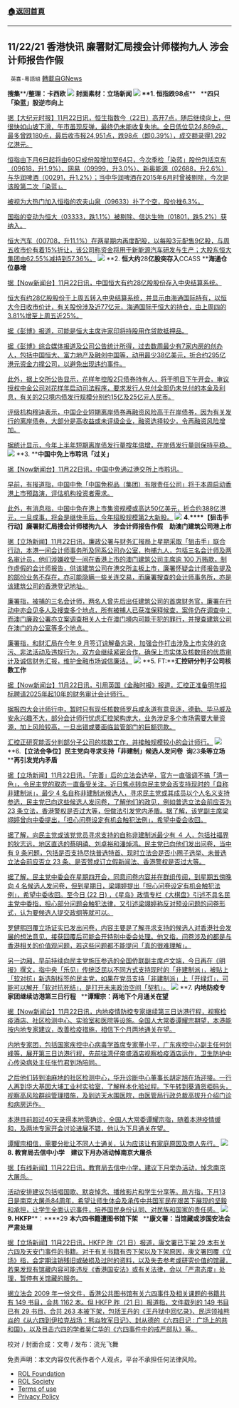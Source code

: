 ###  [:house:返回首頁](https://github.com/ourhimalayas/txt)
---


## 11/22/21 香港快讯 廉署财汇局搜会计师楼拘九人 涉会计师报告作假
` 英喜-粵語組` [轉載自GNews](https://gnews.org/zh-hans/1685749/)

**搜集****/****整理：卡西欧**
![](https://assets.gnews.org/wp-content/uploads/2021/11/1122fenmian.jpg)
封面素材：立场新闻
![](https://assets.gnews.org/wp-content/uploads/2021/11/Screen-Shot-2021-11-22-at-10.20.02-AM.png)
**1. ****恒指跌****98****点****   ****四只「染蓝」股逆市向上**

[据【大纪元时报】11月22日讯，恒生指数今（22日）高开7点，随后继续向上，但很快如山坡下滑，午市虽现反弹，最终仍未能收复失地。全日低位见24,869点，最多曾跌180点，最后收市报24,951点，跌98点（即0.39%），成交额录得1,292亿港元。](https://hk.epochtimes.com/news/2021-11-22/72171317)

[恒指由下月6日起将由60只成份股增加至64只，今次季检「染蓝」股份包括京东（09618，升1.9%）、网易（09999，升3.0%）、新奥能源（02688，升2.6%）与华润啤酒（00291，升1.2%）；当中华润啤酒在2015年6月时曾被剔除，今次是该股第二次「染蓝」。](https://hk.epochtimes.com/news/2021-11-22/72171317)

[被视为大热门加入恒指的农夫山泉（09633）扑了个空，股价挫6.3%。](https://hk.epochtimes.com/news/2021-11-22/72171317)

[国指的变动为恒大（03333，跌1.1%）被剔除、信达生物（01801，跌5.2%）获纳入。](https://hk.epochtimes.com/news/2021-11-22/72171317)

[恒大汽车（00708，升11.1%）在两星期内再度配股，以每股3元配售9亿股，与周五收市价有着15%折让，该公司称资金将用于新能源汽车研发与生产；大股东恒大集团由62.55%减持到57.36%。](https://hk.epochtimes.com/news/2021-11-22/72171317)
![](https://assets.gnews.org/wp-content/uploads/2021/11/Screen-Shot-2021-11-22-at-10.20.12-AM.png)
**2. ****恒大约****28****亿股突存入****CCASS ****海通仓位暴增**

[据【Now新闻台】11月22日讯，中国恒大有约28亿股股份存入中央结算系统。](https://news.now.com/home/finance/player?newsId=457533)

[恒大有约28亿股股份于上周五转入中央结算系统，并显示由海通国际持有，以恒大今日收市价计，有关股份涉及近77亿元，海通国际于恒大的持仓，由上周四的3.81%增至上周五近25%。](https://news.now.com/home/finance/player?newsId=457533)

[据《彭博》报道，可能是恒大主席许家印将持股用作贷款抵押品。](https://news.now.com/home/finance/player?newsId=457533)

[据《彭博》综合媒体报道及公司公告统计所得，过去数周最少有7家内房的创办人，包括中国恒大、富力地产及融创中国等，动用最少38亿美元，折合约295亿港元资金力撑公司，以避免出现违约事件。](https://news.now.com/home/finance/player?newsId=457533)

[此外，据上交所公告显示，花样年控股2只债券持有人，将于明日下午开会，审议授权中金公司对花样年启动司法程序，要求发行人兑付全部仍未兑付的本金及利息，有关的2只境内债发行规模分别约15亿及25亿元人民币。](https://news.now.com/home/finance/player?newsId=457533)

[评级机构穆迪表示，中国企业短期离岸债券再融资风险高于在岸债券，因为有关发行的离岸债券，大部分是高收益或未评级企业，融资选择较少，令再融资风险增加。](https://news.now.com/home/finance/player?newsId=457533)

[据统计显示，今年上半年短期离岸债发行量按年倍增，在岸债发行量则保持平稳。](https://news.now.com/home/finance/player?newsId=457533)
![](https://assets.gnews.org/wp-content/uploads/2021/11/Screen-Shot-2021-11-22-at-10.20.20-AM.png)
**3. ****中国中免上市聆讯「过关」**

[据【Now新闻台】11月22日讯，中国中免通过港交所上市聆讯。](https://news.now.com/home/finance/player?newsId=457531)

[早前，有报道指，中国中免「中国免税品（集团）有限责任公司」将于本周启动香港上市预路演，评估机构投资者需求。](https://news.now.com/home/finance/player?newsId=457531)

[此外，有消息指，中国中免在港上市集资规模或高达50亿美元，折合约388亿港元，一旦成事，将会是继快手后，今年招股规模第2大新股。](https://news.now.com/home/finance/player?newsId=457531)
![](https://assets.gnews.org/wp-content/uploads/2021/11/Screen-Shot-2021-11-22-at-10.20.29-AM.png)
**4.****【狙击手行动】廉署财汇局搜会计师楼拘九人　涉会计师报告作假　助澳门建筑公司港上市**

[据【立场新闻】11月22日讯，廉政公署与财务汇报局上星期采取「狙击手」联合行动，本港一间会计师事务所及同系公司办公室，拘捕九人，包括三名会计师及两名审计员，他们涉嫌收受一间在香港上市的澳门建筑公司主席逾 100 万贿款，制作虚假的会计师报告，供该建筑公司在港交所主板上市，廉署怀疑会计师报告提及的部份业务不存在，亦可能隐瞒一些关连交易，而廉署搜查的会计师事务所，亦是该建筑公司的香港登记地址。](https://www.thestandnews.com/society/狙擊手行動廉署財匯局搜會計師樓拘九人-涉會計師報告作假-助澳門建築公司港上市)

[廉署指，被捕的三名会计师，两名人曾先后出任建筑公司的首席财务官，廉署在行动中亦会见多人及搜查多个地点，所有被捕人已获准保释候查，案件仍在调查中；而澳门廉政公署亦立案调查相关人士在澳门境内可能干犯的罪行，并搜查建筑公司在澳门的办公室等多个地点。](https://www.thestandnews.com/society/狙擊手行動廉署財匯局搜會計師樓拘九人-涉會計師報告作假-助澳門建築公司港上市)

[廉署指，和财汇局在今年 9 月签订谅解备忘录，加强合作打击涉及上市实体的贪污、非法活动及违规行为，双方会继续紧密合作，确保上市实体及核数师的优质审计及诚信财务汇报，维护金融市场诚信廉洁。](https://www.thestandnews.com/society/狙擊手行動廉署財匯局搜會計師樓拘九人-涉會計師報告作假-助澳門建築公司港上市)
![](https://assets.gnews.org/wp-content/uploads/2021/11/Screen-Shot-2021-11-22-at-10.20.39-AM.png)
**5. FT:****汇控研分判子公司核数工作**

[据【Now新闻台】11月22日讯，引用英国《金融时报》报道，汇控正准备明年招标聘请2025年起10年的财务审计会计师行。](https://news.now.com/home/finance/player?newsId=457481)

[据报四大会计师行中，暂时只有现任核数师罗兵咸永道有意竞逐，德勤、毕马威及安永兴趣不大，部分会计师行忧虑汇控架构庞大，业务涉足多个市场需要大量资源，加上风险较高，一旦出错或要面临监管部门的巨额罚款。](https://news.now.com/home/finance/player?newsId=457481)

[汇控正研究能否分判部分子公司的核数工作，并接触规模较小的会计师行。](https://news.now.com/home/finance/player?newsId=457481)
![](https://assets.gnews.org/wp-content/uploads/2021/11/Screen-Shot-2021-11-22-at-10.20.48-AM.png)
**6.****【立法会争位】民主党向寻求支持「非建制」候选人发问卷****  ****询****23****条等立场****  ****再引发党内矛盾**

[据【立场新闻】11月22日讯，「完善」后的立法会选举，官方一直强调不搞「清一色」，令民主党的取态一直备受关注。近日焦点转向民主党会否支持现时的「自称非建制派」，最少 4 名自称非建制派候选人，寻求民主党或其成员以个人名义支持参选，民主党已向这些候选人发问卷，了解他们的政见，例如普选立法会前应否为 23 条立法，香港警权是否过大等，但做法引发党内矛盾。据了解，该党副主席梁翊婷曾向中委提出，「担心问卷设定有机会触犯法例」，希望中委会收回。](https://www.thestandnews.com/politics/a立法會爭位民主黨向尋求支持非建制發問卷-詢-23-條等立場-再引發黨內矛盾)

[据了解，向民主党或该党党员寻求支持的自称非建制派最少有 ４ 人，包括社福界的狄志远，地区直选的蔡明禧、刘卓裕和潘焯鸿。民主党已向他们发出问卷，当中有 9 条问题，包括是否支持尽快普选特首、现时立法会是否小圈子选举、未普选立法会前应否立 23 条、是否赞成订立假新闻法、香港警权是否过大等。](https://www.thestandnews.com/politics/a立法會爭位民主黨向尋求支持非建制發問卷-詢-23-條等立場-再引發黨內矛盾)

[据了解，民主党中委会在星期四开会，同意问卷内容并在群组传阅，到星期五傍晚向 4 名候选人发问卷，但到星期日，梁翊婷提出「担心问卷设定有机会触犯法例」，希望中委收回。至今日 (22 日) ，《星岛》政情专栏《大棋盘》引述不具名民主党中委指，担心部分问题会触犯法律，又引述梁翊婷称反对预设问题的问卷形式，认为要候选人提交政纲等就可以。](https://www.thestandnews.com/politics/a立法會爭位民主黨向尋求支持非建制發問卷-詢-23-條等立場-再引發黨內矛盾)

[罗健熙回覆立场证实已发出问卷，内容主要是了解寻求支持的候选人对香港社会发展的想法意见，接获回覆后可能会开特别中委会处理。他又指，问卷涉及的都是与香港相关的价值观问题，若这些问题都不能提问「真的很难理解」。](https://www.thestandnews.com/politics/a立法會爭位民主黨向尋求支持非建制發問卷-詢-23-條等立場-再引發黨內矛盾)

[另一边厢，早前持续向民主党施压参选的全国侨联副主席卢文端，今日再在《明报》撰文，指中央「乐见」传统泛民以不同方式支持现时的「非建制派」，被贴上「软对抗」新选制标签的民主党，如果在党员支持「非建制派」上「开绿灯」，可能可以解开「软对抗死结」，是打开未来政治空间「契机」。](https://www.thestandnews.com/politics/a立法會爭位民主黨向尋求支持非建制發問卷-詢-23-條等立場-再引發黨內矛盾)
![](https://assets.gnews.org/wp-content/uploads/2021/11/Screen-Shot-2021-11-22-at-10.20.57-AM.png)
**7. ****内地防疫专家团继续访港第三日行程****   ****谭耀宗：两地下个月通关在望**

[据【Now新闻台】11月22日讯，内地疫情防控专家继续第三日访港行程，视察检疫酒店、社区检测中心、实验室和医院等设施。全国人大常委谭耀宗期望，本港能按内地专家建议，改善检疫措施，相信下个月两地通关在望。](https://news.now.com/home/local/player?newsId=457503)

[内地专家团，包括国家疾控中心病毒学首席专家董小平，广东疾控中心副主任何剑峰等，展开第三日访港行程，先前往湾仔帝盛酒店视察检疫酒店运作，卫生防护中心传染病处主任张竹君到场陪同。](https://news.now.com/home/local/player?newsId=457503)

[之后他们转到油麻地的社区检测中心，华升诊断中心董事长胡定旭在场迎接。一行人再到华大基因大埔工业村实验室，了解样本化验过程。下午转到葵涌货柜码头，视察高风险群组管理措施，及到访天水围医院，由医管局行政总裁高拔升介绍门诊和病房运作。](https://news.now.com/home/local/player?newsId=457503)

[本港目前超过40天录得本地零确诊，全国人大常委谭耀宗指，随着本港疫情缓和，及两地专家开会讨论进展不错，他认为下月通关在望。](https://news.now.com/home/local/player?newsId=457503)

[谭耀宗相信，需要分批让不同人士通关，认为应该让有家庭原因及商人先行。](https://news.now.com/home/local/player?newsId=457503)
![](https://assets.gnews.org/wp-content/uploads/2021/11/Screen-Shot-2021-11-22-at-10.21.06-AM.png)
**8. ****教育局去信中小学　建议下月办活动悼南京大屠****杀**

[据【有线新闻】11月22日讯，教育局去信中小学，建议下月举办活动，悼念南京大屠杀。](http://cablenews.i-cable.com/ci/news/article/37/777706)

[活动安排建议包括唱国歌、默哀悼念、播放影片和学生分享等。局方指，下月13日是南京大屠杀84周年，希望让师生体会及承传中共国军民在艰苦下展现的坚毅和承担，让学生全面认识事件，培养国民身份认同、对民族和国家的责任感。](http://cablenews.i-cable.com/ci/news/article/37/777706)
![](https://assets.gnews.org/wp-content/uploads/2021/11/Screen-Shot-2021-11-22-at-10.21.24-AM.png)
**9. HKFP****︰****29 ****本六四书籍遭图书馆下架****   ****康文署：当馆藏或涉国安法会严肃处理**

[据【立场新闻】11月22日讯，HKFP 昨（21 日）报道，康文署已下架 29 本有关六四及天安门事件的书籍。对于有关书籍有否下架以及下架原因，康文署回覆《立场》指，会定期注销残旧或破损及过时的资料，以及失去参考或研究价值的馆藏，若果发现有馆藏内容可能违反《香港国安法》或有关法律，会以「严肃态度」处理，暂停有关馆藏的服务。](https://www.thestandnews.com/politics/hkfp29-本六四書籍遭圖書館下架-康文署當館藏或涉國安法會嚴肅處理)

[据立法会 2009 年一份文件，香港公共图书馆有关六四事件及相关课题的书籍共有 149 书目，合共 1162 本。但 HKFP 昨（21 日）报道指，文件载列的 149 书目已有 29 书目、合共 263 本被下架，包括王丹的《王丹狱中回忆录》、民运领袖熊焱的《从六四到伊拉克战场：熊焱牧军日记》、封从德的《六四日记 : 广场上的共和国》，以及目击六四的学者吴仁华的《六四事件中的戒严部队》等。](https://www.thestandnews.com/politics/hkfp29-本六四書籍遭圖書館下架-康文署當館藏或涉國安法會嚴肅處理)

校对 / 封面合成：文粤 / 发布：流光飞舞

 

免责声明：本文内容仅代表作者个人观点，平台不承担任何法律风险。

- [ROL Foundation](https://rolfoundation.org/)
- [ROL Society](https://rolsociety.org/)
- [Terms of use](https://gnews.org/terms-of-use-3/)
- [Privacy Policy](https://gnews.org/privacy-policy/)
